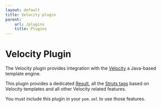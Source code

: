 ```yaml
---
layout: default
title: Velocity plugin
parent:
    url: /plugins
    title: Plugins
---
```


# Velocity Plugin

The Velocity plugin provides integration with the [Velocity](https://velocity.apache.org) a Java-based template engine.

This plugin provides a dedicated [Result](../../core-developers/velocity-result), all the [Struts tags](../../tag-developers/velocity-tags)
based on Velocity templates and all other Velocity related features. 

You must include this plugin in your `pom.xml` to use those features.

